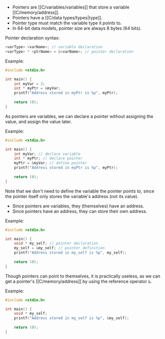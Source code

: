 - Pointers are [[C/variables/variables]] that store a variable [[C/memory/address]].
- Pointers have a [[C/data types/types|type]].
- Pointer type must match the variable type it *points* to.
- In 64-bit data models, pointer size are always 8 bytes (64 bits).

Pointer declaration syntax:
```C
<varType> <varName>; // variable declaration
<varType> * <ptrName> = &<varName>; // pointer declaration
```

Example:

```C
#include <stdio.h>

int main() {
    int myVar = 3;
    int * myPtr = &myVar;
    printf("Address stored in myPtr is %p", myPtr); 
    
    return (0);
}
```

As pointers are variables, we can declare a pointer without assigning the value, and assign the value later.

Example:

```C
#include <stdio.h>

int main() {
    int myVar; // declare variable
    int * myPtr; // declare pointer
    myPtr = &myVar; // define pointer
    printf("Address stored in myPtr is %p", myPtr);
    
    return (0);
}
```

Note that we don't need to define the variable the pointer *points to*, since the pointer itself only stores the variable's address (not its value).

- Since pointers are variables, they (themselves) have an address.
- Since pointers have an address, they can store their own address.

Example:

```C
#include <stdio.h>

int main() {
    void * my_self; // pointer declaration
    my_self = &my_self; // pointer definition
    printf("Address stored in my_self is %p", my_self);
    
    return (0);
}
```

Though pointers can point to themselves, it is practically useless, as we can get a pointer's [[C/memory/address]] by using the reference operator `&`. 

Example:
```C
#include <stdio.h>

int main() {
    void * my_self;
    printf("Address stored in my_self is %p", &my_self);
    
    return (0);
}
```
